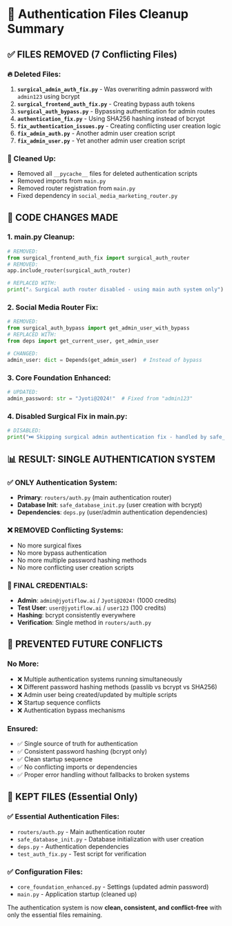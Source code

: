 # 🧹 Authentication Files Cleanup Summary

## ✅ **FILES REMOVED (7 Conflicting Files)**

### **🔥 Deleted Files:**
1. **`surgical_admin_auth_fix.py`** - Was overwriting admin password with `admin123` using bcrypt
2. **`surgical_frontend_auth_fix.py`** - Creating bypass auth tokens 
3. **`surgical_auth_bypass.py`** - Bypassing authentication for admin routes
4. **`authentication_fix.py`** - Using SHA256 hashing instead of bcrypt
5. **`fix_authentication_issues.py`** - Creating conflicting user creation logic
6. **`fix_admin_auth.py`** - Another admin user creation script
7. **`fix_admin_user.py`** - Yet another admin user creation script

### **🧹 Cleaned Up:**
- Removed all `__pycache__` files for deleted authentication scripts
- Removed imports from `main.py` 
- Removed router registration from `main.py`
- Fixed dependency in `social_media_marketing_router.py`

## 🔧 **CODE CHANGES MADE**

### **1. main.py Cleanup:**
```python
# REMOVED:
from surgical_frontend_auth_fix import surgical_auth_router
# REMOVED:
app.include_router(surgical_auth_router)

# REPLACED WITH:
print("⚠️ Surgical auth router disabled - using main auth system only")
```

### **2. Social Media Router Fix:**
```python
# REMOVED:
from surgical_auth_bypass import get_admin_user_with_bypass
# REPLACED WITH:
from deps import get_current_user, get_admin_user

# CHANGED:
admin_user: dict = Depends(get_admin_user)  # Instead of bypass
```

### **3. Core Foundation Enhanced:**
```python
# UPDATED:
admin_password: str = "Jyoti@2024!"  # Fixed from "admin123"
```

### **4. Disabled Surgical Fix in main.py:**
```python
# DISABLED:
print("⏭️ Skipping surgical admin authentication fix - handled by safe_database_init.py")
```

## 📊 **RESULT: SINGLE AUTHENTICATION SYSTEM**

### **✅ ONLY Authentication System:**
- **Primary**: `routers/auth.py` (main authentication router)
- **Database Init**: `safe_database_init.py` (user creation with bcrypt)
- **Dependencies**: `deps.py` (user/admin authentication dependencies)

### **❌ REMOVED Conflicting Systems:**
- No more surgical fixes
- No more bypass authentication
- No more multiple password hashing methods
- No more conflicting user creation scripts

### **🎯 FINAL CREDENTIALS:**
- **Admin**: `admin@jyotiflow.ai` / `Jyoti@2024!` (1000 credits)
- **Test User**: `user@jyotiflow.ai` / `user123` (100 credits)
- **Hashing**: bcrypt consistently everywhere
- **Verification**: Single method in `routers/auth.py`

## 🚫 **PREVENTED FUTURE CONFLICTS**

### **No More:**
- ❌ Multiple authentication systems running simultaneously
- ❌ Different password hashing methods (passlib vs bcrypt vs SHA256)
- ❌ Admin user being created/updated by multiple scripts
- ❌ Startup sequence conflicts
- ❌ Authentication bypass mechanisms

### **Ensured:**
- ✅ Single source of truth for authentication
- ✅ Consistent password hashing (bcrypt only)
- ✅ Clean startup sequence
- ✅ No conflicting imports or dependencies
- ✅ Proper error handling without fallbacks to broken systems

## 📝 **KEPT FILES (Essential Only)**

### **✅ Essential Authentication Files:**
- `routers/auth.py` - Main authentication router
- `safe_database_init.py` - Database initialization with user creation
- `deps.py` - Authentication dependencies
- `test_auth_fix.py` - Test script for verification

### **✅ Configuration Files:**
- `core_foundation_enhanced.py` - Settings (updated admin password)
- `main.py` - Application startup (cleaned up)

The authentication system is now **clean, consistent, and conflict-free** with only the essential files remaining.